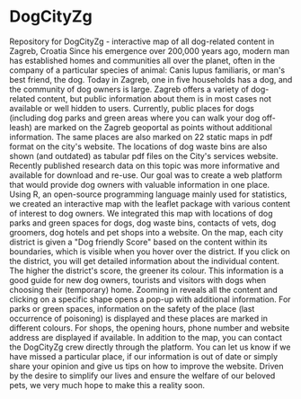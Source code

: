 # DogCityZg
Repository for DogCityZg - interactive map of all dog-related content in Zagreb, Croatia
Since his emergence over 200,000 years ago, modern man has established homes and communities all over the planet, often in the company of a particular species of animal: Canis lupus familiaris, or man's best friend, the dog. Today in Zagreb, one in five households has a dog, and the community of dog owners is large. Zagreb offers a variety of dog-related content, but public information about them is in most cases not available or well hidden to users. Currently, public places for dogs (including dog parks and green areas where you can walk your dog off-leash) are marked on the Zagreb geoportal as points without additional information. The same places are also marked on 22 static maps in pdf format on the city's website. The locations of dog waste bins are also shown (and outdated) as tabular pdf files on the City's services website. Recently published research data on this topic was more informative and available for download and re-use.
Our goal was to create a web platform that would provide dog owners with valuable information in one place. Using R, an open-source programming language mainly used for statistics, we created an interactive map with the leaflet package with various content of interest to dog owners. We integrated this map with locations of dog parks and green spaces for dogs, dog waste bins, contacts of vets, dog groomers, dog hotels and pet shops into a website.
On the map, each city district is given a "Dog friendly Score" based on the content within its boundaries, which is visible when you hover over the district. If you click on the district, you will get detailed information about the individual content. The higher the district's score, the greener its colour. This information is a good guide for new dog owners, tourists and visitors with dogs when choosing their (temporary) home. Zooming in reveals all the content and clicking on a specific shape opens a pop-up with additional information. For parks or green spaces, information on the safety of the place (last occurrence of poisoning) is displayed and these places are marked in different colours. For shops, the opening hours, phone number and website address are displayed if available.
In addition to the map, you can contact the DogCityZg crew directly through the platform. You can let us know if we have missed a particular place, if our information is out of date or simply share your opinion and give us tips on how to improve the website. Driven by the desire to simplify our lives and ensure the welfare of our beloved pets, we very much hope to make this a reality soon.
